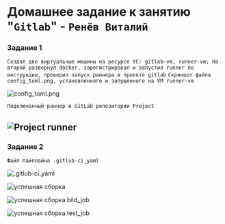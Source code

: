 # Домашнее задание к занятию "`Gitlab`" - `Ренёв Виталий`

### Задание 1
`Создал две виртуальные машины на ресурсе YC: gitlab-vm, runner-vm; На второй развернул docker, зарегистрировал и запустил runner по инструкции, проверил запуск раннера в проекте gitlab`
`Скриншот файла config_toml.png, установленного и запущенного на VM runner-vm`

![config_toml.png](https://github.com/viylogren-ui/sys-51/training_homework_gitlab/img/1.1_config_toml.png.git)

`Подключенный раннер в GitLab репозитории Project`

![Project runner](https://github.com/viylogren-ui/sys-51/training_homework_gitlab/img/1.2_runner_gitlab.png.git)
---

### Задание 2

`Файл пайплайна .gitlub-ci_yaml`

![.gitlub-ci_yaml](https://github.com/viylogren-ui/sys-51/training_homework_gitlab/img/2.1_pipline_gitlab-ci_yaml.png.git)

![успешная сборка](https://github.com/viylogren-ui/sys-51/training_homework_gitlab/img/2.2_sborka.png.git)

![успешная сборка bild_job](https://github.com/viylogren-ui/sys-51/training_homework_gitlab/img/2.3_sborka_bild_job.png.git)

![успешная сборка test_job](https://github.com/viylogren-ui/sys-51/homework_gitlab/img/2.3_sborka_test_job.png.git)
